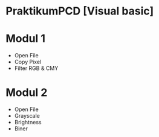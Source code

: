 # PraktikumPCD [Visual basic]
# Modul 1
- Open File
- Copy Pixel
- Filter RGB & CMY
# Modul 2
- Open File
- Grayscale
- Brightness
- Biner
